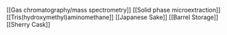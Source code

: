 [[Gas chromatography/mass spectrometry]]
[[Solid phase microextraction]]
[[Tris(hydroxymethyl)aminomethane]]
[[Japanese Sake]]
[[Barrel Storage]]
[[Sherry Cask]]

